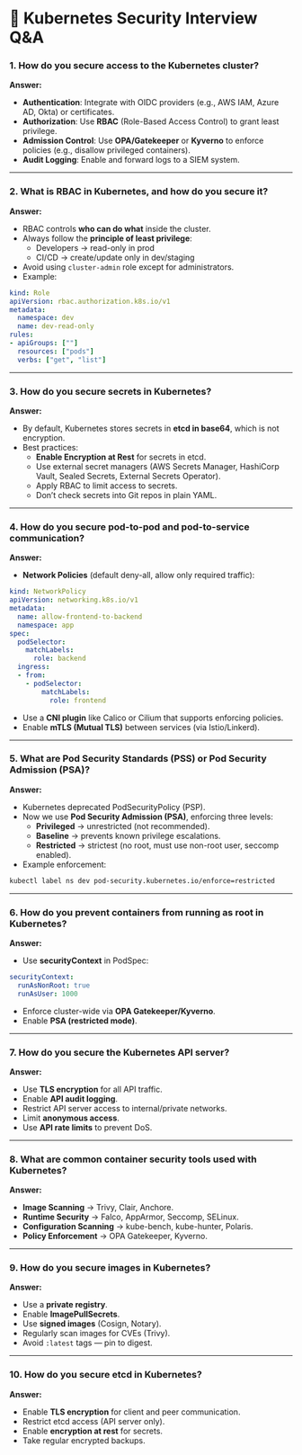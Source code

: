 # 🔐 Kubernetes Security Interview Q&A

### 1. **How do you secure access to the Kubernetes cluster?**

**Answer:**

- **Authentication**: Integrate with OIDC providers (e.g., AWS IAM, Azure AD, Okta) or certificates.
- **Authorization**: Use **RBAC** (Role-Based Access Control) to grant least privilege.
- **Admission Control**: Use **OPA/Gatekeeper** or **Kyverno** to enforce policies (e.g., disallow privileged containers).
- **Audit Logging**: Enable and forward logs to a SIEM system.

---

### 2. **What is RBAC in Kubernetes, and how do you secure it?**

**Answer:**

- RBAC controls **who can do what** inside the cluster.
- Always follow the **principle of least privilege**:
    - Developers → read-only in prod
    - CI/CD → create/update only in dev/staging
- Avoid using `cluster-admin` role except for administrators.
- Example:

```yaml
kind: Role
apiVersion: rbac.authorization.k8s.io/v1
metadata:
  namespace: dev
  name: dev-read-only
rules:
- apiGroups: [""]
  resources: ["pods"]
  verbs: ["get", "list"]

```

---

### 3. **How do you secure secrets in Kubernetes?**

**Answer:**

- By default, Kubernetes stores secrets in **etcd in base64**, which is not encryption.
- Best practices:
    - **Enable Encryption at Rest** for secrets in etcd.
    - Use external secret managers (AWS Secrets Manager, HashiCorp Vault, Sealed Secrets, External Secrets Operator).
    - Apply RBAC to limit access to secrets.
    - Don’t check secrets into Git repos in plain YAML.

---

### 4. **How do you secure pod-to-pod and pod-to-service communication?**

**Answer:**

- **Network Policies** (default deny-all, allow only required traffic):

```yaml
kind: NetworkPolicy
apiVersion: networking.k8s.io/v1
metadata:
  name: allow-frontend-to-backend
  namespace: app
spec:
  podSelector:
    matchLabels:
      role: backend
  ingress:
  - from:
    - podSelector:
        matchLabels:
          role: frontend

```

- Use a **CNI plugin** like Calico or Cilium that supports enforcing policies.
- Enable **mTLS (Mutual TLS)** between services (via Istio/Linkerd).

---

### 5. **What are Pod Security Standards (PSS) or Pod Security Admission (PSA)?**

**Answer:**

- Kubernetes deprecated PodSecurityPolicy (PSP).
- Now we use **Pod Security Admission (PSA)**, enforcing three levels:
    - **Privileged** → unrestricted (not recommended).
    - **Baseline** → prevents known privilege escalations.
    - **Restricted** → strictest (no root, must use non-root user, seccomp enabled).
- Example enforcement:

```bash
kubectl label ns dev pod-security.kubernetes.io/enforce=restricted

```

---

### 6. **How do you prevent containers from running as root in Kubernetes?**

**Answer:**

- Use **securityContext** in PodSpec:

```yaml
securityContext:
  runAsNonRoot: true
  runAsUser: 1000

```

- Enforce cluster-wide via **OPA Gatekeeper/Kyverno**.
- Enable **PSA (restricted mode)**.

---

### 7. **How do you secure the Kubernetes API server?**

**Answer:**

- Use **TLS encryption** for all API traffic.
- Enable **API audit logging**.
- Restrict API server access to internal/private networks.
- Limit **anonymous access**.
- Use **API rate limits** to prevent DoS.

---

### 8. **What are common container security tools used with Kubernetes?**

**Answer:**

- **Image Scanning** → Trivy, Clair, Anchore.
- **Runtime Security** → Falco, AppArmor, Seccomp, SELinux.
- **Configuration Scanning** → kube-bench, kube-hunter, Polaris.
- **Policy Enforcement** → OPA Gatekeeper, Kyverno.

---

### 9. **How do you secure images in Kubernetes?**

**Answer:**

- Use a **private registry**.
- Enable **ImagePullSecrets**.
- Use **signed images** (Cosign, Notary).
- Regularly scan images for CVEs (Trivy).
- Avoid `:latest` tags — pin to digest.

---

### 10. **How do you secure etcd in Kubernetes?**

**Answer:**

- Enable **TLS encryption** for client and peer communication.
- Restrict etcd access (API server only).
- Enable **encryption at rest** for secrets.
- Take regular encrypted backups.